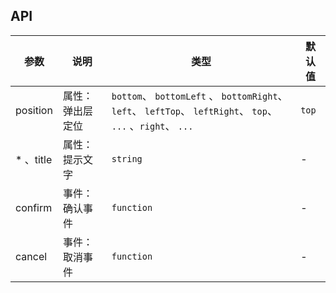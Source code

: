 ## API

| 参数 | 说明 | 类型 | 默认值 |
| --- | --- | --- | --- |
| position | 属性：弹出层定位 | `bottom`、 `bottomLeft` 、 `bottomRight`、 `left`、 `leftTop`、 `leftRight`、 `top`、 `...` 、`right`、 `...`  | `top` |
| * 、title | 属性：提示文字 | `string` | - |
| confirm | 事件：确认事件 | `function` | - |
| cancel | 事件：取消事件 | `function` | - |

